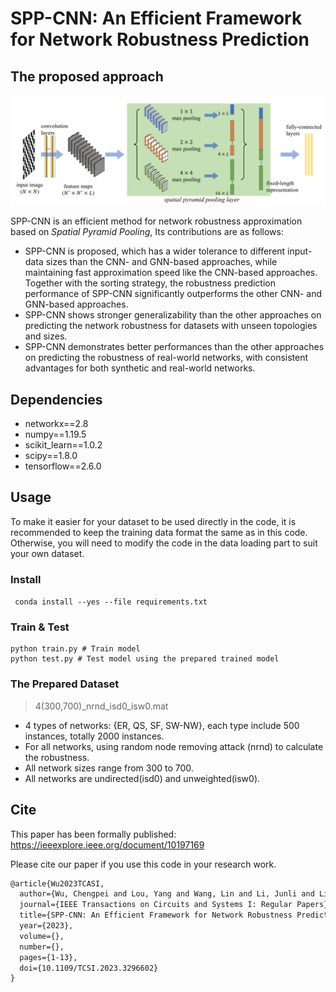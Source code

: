 # SPP-CNN: An Efficient Framework for Network Robustness Prediction

## The proposed approach

<img src="README/image-20230801193605056.png" alt="image-20230801193605056" style="zoom: 80%;" />

SPP-CNN is an efficient method for network robustness approximation based on *Spatial Pyramid Pooling*, Its contributions are as follows:

- SPP-CNN is proposed, which has a wider tolerance to different input-data sizes than the CNN- and GNN-based approaches, while maintaining fast approximation speed like the CNN-based approaches. Together with the sorting strategy, the robustness prediction performance of SPP-CNN significantly outperforms the other CNN- and GNN-based approaches.
- SPP-CNN shows stronger generalizability than the other approaches on predicting the network robustness for datasets with unseen topologies and sizes. 
- SPP-CNN demonstrates better performances than the other approaches on predicting the robustness of real-world networks, with consistent advantages for both synthetic and real-world networks.

## Dependencies
- networkx==2.8
- numpy==1.19.5
- scikit_learn==1.0.2
- scipy==1.8.0
- tensorflow==2.6.0

## Usage

To make it easier for your dataset to be used directly in the code, it is recommended to keep the training data format the same as in this code. Otherwise, you will need to modify the code in the data loading part to suit your own dataset.

### Install

` conda install --yes --file requirements.txt`

### Train & Test

```
python train.py # Train model
python test.py # Test model using the prepared trained model
```



### The Prepared Dataset

> 4(300,700)_nrnd_isd0_isw0.mat

- 4 types of networks: {ER, QS, SF, SW-NW}, each type include 500 instances, totally 2000 instances.
- For all networks, using random node removing attack (nrnd) to calculate the robustness.
- All network sizes range from 300 to 700.
- All networks are undirected(isd0) and unweighted(isw0).

## Cite

This paper has been formally published: https://ieeexplore.ieee.org/document/10197169

Please cite our paper if you use this code in your research work.

```tex
@article{Wu2023TCASI,
  author={Wu, Chengpei and Lou, Yang and Wang, Lin and Li, Junli and Li, Xiang and Chen,   Guanrong},
  journal={IEEE Transactions on Circuits and Systems I: Regular Papers}, 
  title={SPP-CNN: An Efficient Framework for Network Robustness Prediction}, 
  year={2023},
  volume={},
  number={},
  pages={1-13},
  doi={10.1109/TCSI.2023.3296602}
}
```